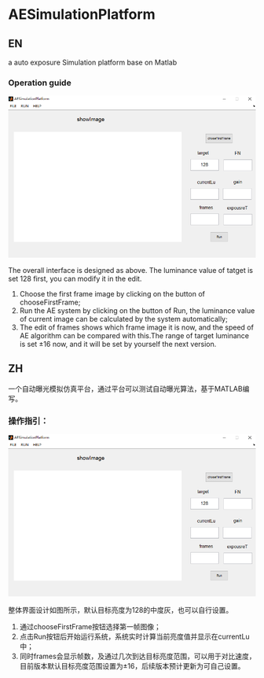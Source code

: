 # AESimulationPlatform

## EN

a auto exposure Simulation platform base on Matlab

### Operation guide

![](.\rsc\ui.png)

The overall interface is designed as above. The luminance value of tatget is set 128 first,  you can modify it in the edit.

1. Choose the first frame image by clicking on the button of chooseFirstFrame;
2. Run the AE system by clicking on the button of Run, the luminance value of current image can be calculated by the system automatically;
3. The edit of frames shows which frame image it is now, and  the speed of AE algorithm can be compared with this.The range of target luminance is set  ±16 now, and it will be set by yourself the next version.

## ZH

一个自动曝光模拟仿真平台，通过平台可以测试自动曝光算法，基于MATLAB编写。

### 操作指引：

![](.\rsc\ui.png)

整体界面设计如图所示，默认目标亮度为128的中度灰，也可以自行设置。

1. 通过chooseFirstFrame按钮选择第一帧图像；
2. 点击Run按钮后开始运行系统，系统实时计算当前亮度值并显示在currentLu中；
3. 同时frames会显示帧数，及通过几次到达目标亮度范围，可以用于对比速度，目前版本默认目标亮度范围设置为±16，后续版本预计更新为可自己设置。